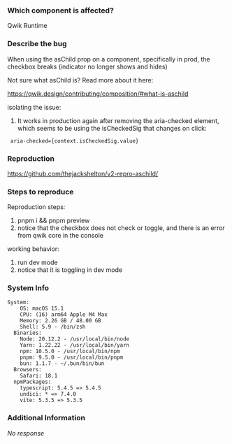 ### Which component is affected?

Qwik Runtime

### Describe the bug

When using the asChild prop on a component, specifically in prod, the checkbox breaks (indicator no longer shows and hides)

Not sure what asChild is? Read more about it here:

https://qwik.design/contributing/composition/#what-is-aschild

isolating the issue:

1. It works in production again after removing the aria-checked element, which seems to be using the isCheckedSig that changes on click:

```tsx
 aria-checked={context.isCheckedSig.value}
```



### Reproduction

https://github.com/thejackshelton/v2-repro-aschild/

### Steps to reproduce

Reproduction steps:

1. pnpm i && pnpm preview
2. notice that the checkbox does not check or toggle, and there is an error from qwik core in the console

working behavior:

1. run dev mode
2. notice that it is toggling in dev mode

### System Info

```shell
System:
    OS: macOS 15.1
    CPU: (16) arm64 Apple M4 Max
    Memory: 2.26 GB / 48.00 GB
    Shell: 5.9 - /bin/zsh
  Binaries:
    Node: 20.12.2 - /usr/local/bin/node
    Yarn: 1.22.22 - /usr/local/bin/yarn
    npm: 10.5.0 - /usr/local/bin/npm
    pnpm: 9.5.0 - /usr/local/bin/pnpm
    bun: 1.1.7 - ~/.bun/bin/bun
  Browsers:
    Safari: 18.1
  npmPackages:
    typescript: 5.4.5 => 5.4.5 
    undici: * => 7.4.0 
    vite: 5.3.5 => 5.3.5
```

### Additional Information

_No response_
